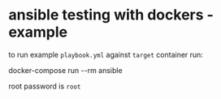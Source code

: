# ansible testing with dockers - example

to run example `playbook.yml` against `target` container run:

  docker-compose run --rm ansible

root password is `root`
